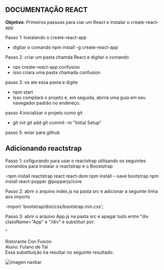 ## DOCUMENTAÇÃO REACT

**Objetivo**: Primeiros passoas para ciar um React e instalar o create-react-app

Passo 1: Instalando o create-react-app
- digitar o comando npm install -g create-react-app

Passo 2: criar um pasta chamda React e digitar o comando
- npx create-react-app confusion
- isso criara uma pasta chamada confusion

passo 3: va ate essa pasta e digite
- npm start
- Isso compilará o projeto e, em seguida, abrirá uma guia em seu navegador padrão no endereço.

passo 4:inicializar o projeto como git
- git init
  git add 
  git commit -m "Initial Setup"


passo 5: eviar para github

## Adicionando reactstrap

Passo 1: cofigurando para usar o reactstrap utilisando os seguintes comandos para instalar o reactstrap e o Booststrap

-npm install reactstrap react react-dom
 npm install --save bootstrap
 npm install react-popper @popperjs/core

Passo 2: abrir o arquivo index.js na pasta src e adicionar a seguinte linha aos imports

-import 'bootstrap/dist/css/bootstrap.min.css';

Passo 3: abrir o arquivo App.js na pasta src e apagar tudo entre "div className="App" e "/div" e substituir por:

"<Navbar dark color="primary">
 <div className="container">
 <NavbarBrand href="/">Ristorante Con Fusion</NavbarBrand>
 <div>Aluno: Fulano de Tal</div>
 </div>
 </Navbar"

Essa substituição ira resultar no seguinte resultado:

![imagen navbar]("C:\Users\Aluno\Documents\React\confusion\public\navbar.png")